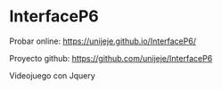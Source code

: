 # InterfaceP6

Probar online: https://unijeje.github.io/InterfaceP6/

Proyecto github: https://github.com/unijeje/InterfaceP6

Videojuego con Jquery 
